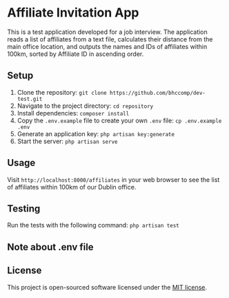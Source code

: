 # Affiliate Invitation App

This is a test application developed for a job interview. The application reads a list of affiliates from a text file, calculates their distance from the main office location, and outputs the names and IDs of affiliates within 100km, sorted by Affiliate ID in ascending order.

## Setup

1. Clone the repository: `git clone https://github.com/bhccomp/dev-test.git`
2. Navigate to the project directory: `cd repository`
3. Install dependencies: `composer install`
4. Copy the `.env.example` file to create your own `.env` file: `cp .env.example .env`
5. Generate an application key: `php artisan key:generate`
6. Start the server: `php artisan serve`

## Usage

Visit `http://localhost:8000/affiliates` in your web browser to see the list of affiliates within 100km of our Dublin office.

## Testing

Run the tests with the following command: `php artisan test`

## Note about .env file

## License

This project is open-sourced software licensed under the [MIT license](https://opensource.org/licenses/MIT).
